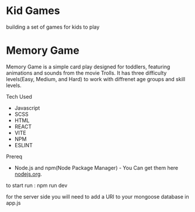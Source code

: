 # Kid Games
building a set of games for kids to play


# Memory Game
Memory Game is a simple card play designed for toddlers, featuring animations and sounds from the movie Trolls. It has three difficulty levels(Easy, Medium, and Hard) to work with diffrenet age groups and skill levels.

Tech Used
* Javascript
* SCSS
* HTML
* REACT
* VITE
* NPM
* ESLINT

Prereq
* Node.js and npm(Node Package Manager) - You Can get them here [nodejs.org](nodejs.org).

to start run : npm run dev


for the server side you will need to add a URI to your mongoose database in app.js



